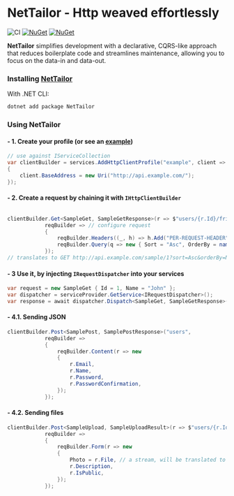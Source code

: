 # NetTailor - Http weaved effortlessly

![CI](https://github.com/LuridSNK/NetTailor/workflows/CI/badge.svg)
[![NuGet](https://img.shields.io/nuget/dt/nettailor.svg)](https://www.nuget.org/packages/nettailor)
[![NuGet](https://img.shields.io/nuget/vpre/nettailor.svg)](https://www.nuget.org/packages/nettailor)

**NetTailor** simplifies development with a declarative, 
CQRS-like approach that reduces boilerplate code and streamlines maintenance, 
allowing you to focus on the data-in and data-out.

### Installing [NetTailor](https://www.nuget.org/packages/NetTailor)
With .NET CLI:
```bash
dotnet add package NetTailor
```
### Using NetTailor
#### - 1. Create your profile (or see an [example](https://github.com/LuridSNK/NetTailor/blob/master/src/Examples/NetTailor.Example/ExampleClientProfile.cs))
```csharp
// use against IServiceCollection
var clientBuilder = services.AddHttpClientProfile("example", client =>
{
    client.BaseAddress = new Uri("http://api.example.com/");
});
```
#### - 2. Create a request by chaining it with `IHttpClientBuilder`
```csharp

clientBuilder.Get<SampleGet, SampleGetResponse>(r => $"users/{r.Id}/friends", // configure route 
            reqBuilder => // configure request
            {
                reqBuilder.Headers((_, h) => h.Add("PER-REQUEST-HEADER", "some-value"));
                reqBuilder.Query(q => new { Sort = "Asc", OrderBy = nameof(q.Name) });
            });
// translates to GET http://api.example.com/sample/1?sort=Asc&orderBy=Name
```
#### - 3 Use it, by injecting `IRequestDispatcher` into your services
```csharp
var request = new SampleGet { Id = 1, Name = "John" };
var dispatcher = serviceProvider.GetService<IRequestDispatcher>();
var response = await dispatcher.Dispatch<SampleGet, SampleGetResponse>(request, CancellationToken.None);
```
#### - 4.1. Sending JSON
```csharp
clientBuilder.Post<SamplePost, SamplePostResponse>("users",
            reqBuilder => 
            {
                reqBuilder.Content(r => new 
                {
                    r.Email,
                    r.Name,
                    r.Password,
                    r.PasswordConfirmation,
                });
            });
```

#### - 4.2. Sending files
```csharp
clientBuilder.Post<SampleUpload, SampleUploadResult>(r => $"users/{r.Id}/photos"
            reqBuilder => 
            {
                reqBuilder.Form(r => new 
                {
                    Photo = r.File, // a stream, will be translated to form-data
                    r.Description,
                    r.IsPublic,
                });
            });
```
